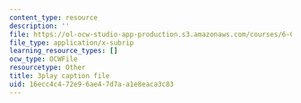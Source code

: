 ```yaml
---
content_type: resource
description: ''
file: https://ol-ocw-studio-app-production.s3.amazonaws.com/courses/6-042j-mathematics-for-computer-science-spring-2015/16ecc4c472e96ae47d7aa1e8eaca3c83_D9l-pIg1Ayo.srt
file_type: application/x-subrip
learning_resource_types: []
ocw_type: OCWFile
resourcetype: Other
title: 3play caption file
uid: 16ecc4c4-72e9-6ae4-7d7a-a1e8eaca3c83
---
```

